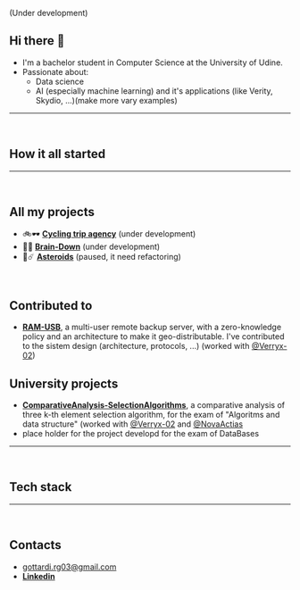 (Under development)

## Hi there 👋
- I'm a bachelor student in Computer Science at the University of Udine.
- Passionate about:
  - Data science
  - AI (especially machine learning) and it's applications (like Verity, Skydio, ...)(make more vary examples)

---
<br/>

## How it all started


---
<br/>

## All my projects
- 🚲🕶️ [**Cycling trip agency**](https://github.com/Riccardo-Gottardi/cycling_trip_agency) (under development)
- 🧠📝 [**Brain-Down**](https://github.com/Riccardo-Gottardi/brain-down) (under development)
- 🚀☄️ [**Asteroids**](https://github.com/Riccardo-Gottardi/Asteroids) (paused, it need refactoring)

<br/>

## Contributed to
- [**RAM-USB**](https://github.com/Verryx-02/ram-usb), a multi-user remote backup server, with a zero-knowledge policy and an architecture to make it geo-distributable. I've contributed to the sistem design (architecture, protocols, ...) (worked with [@Verryx-02](https://github.com/Verryx-02))

## University projects
- [**ComparativeAnalysis-SelectionAlgorithms**](https://github.com/NovaActias/ComparativeAnalysis-SelectionAlgorithms), a comparative analysis of three k-th element selection algorithm, for the exam of "Algoritms and data structure" (worked with [@Verryx-02](https://github.com/Verryx-02) and [@NovaActias](https://github.com/NovaActias)
- place holder for the project developd for the exam of DataBases

---
<br/>

## Tech stack

---
<br/>

## Contacts
- gottardi.rg03@gmail.com
- [**Linkedin**](https://www.linkedin.com/in/riccardo-gottardi-6a1199225)
